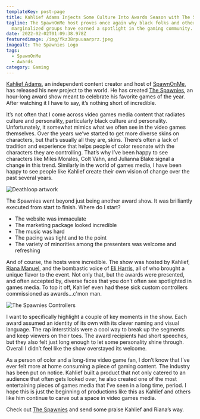 ```yaml
---
templateKey: post-page
title: Kahlief Adams Injects Some Culture Into Awards Season with The Spawnies
tagline: The SpawnOnMe host proves once again why black folks and other
  marginalized groups have earned a spotlight in the gaming community.
date: 2022-02-02T01:09:38.978Z
featuredimage: /img/fkz38rpuuaarprz.jpeg
imagealt: The Spawnies Logo
tags:
  - SpawnOnMe
  - Awards
category: Gaming
---
```

[Kahlief Adams](https://twitter.com/KahliefAdams), an independent content creator and host of [SpawnOnMe](https://campsite.bio/spawnonme), has released his new project to the world. He has created [The Spawnies](https://www.thespawnies.com/), an hour-long award show meant to celebrate his favorite games of the year. After watching it I have to say, it’s nothing short of incredible. 

It’s not often that I come across video games media content that radiates culture and personality, particularly black culture and personality. Unfortunately, it somewhat mimics what we often see in the video games themselves. Over the years we’ve started to get more diverse skins on characters, but that’s usually all they are, skins. There’s often a lack of tradition and experience that helps people of color resonate with the characters they are controlling. That’s why I’ve been happy to see characters like Miles Morales, Colt Vahn, and Julianna Blake signal a change in this trend. Similarly in the world of games media, I have been happy to see people like Kahlief create their own vision of change over the past several years.

![Deathloop artwork](/img/bg-art-deathloop-01.jpeg "Deathloop artwork")

The Spawnies went beyond just being another award show. It was brilliantly executed from start to finish. Where do I start?

* The website was immaculate
* The marketing package looked incredible
* The music was hard
* The pacing was tight and to the point
* The variety of minorities among the presenters was welcome and refreshing

And of course, the hosts were incredible. The show was hosted by Kahlief, [Riana Manuel](https://twitter.com/RianaTweetsNow), and the bombastic voice of [Eli Harris](https://twitter.com/Eli_Harris), all of who brought a unique flavor to the event. Not only that, but the awards were presented, and often accepted by, diverse faces that you don’t often see spotlighted in games media. To top it off, Kahlief even had these sick custom controllers commissioned as awards...c'mon man.

![The Spawnies Controllers](/img/fkc_anqvuaegwxj.jpeg "The Spawnies Controllers")

I want to specifically highlight a couple of key moments in the show. Each award assumed an identity of its own with its clever naming and visual language. The rap interstitials were a cool way to break up the segments and keep viewers on their toes. The award recipients had short speeches, but they also felt just long enough to let some personality shine through. Overall I didn’t feel like the show overstayed its welcome.

As a person of color and a long-time video game fan, I don’t know that I’ve ever felt more at home consuming a piece of gaming content. The industry has been put on notice. Kahlief built a product that not only catered to an audience that often gets looked over, he also created one of the most entertaining pieces of games media that I’ve seen in a long time, period. I hope this is just the beginning of productions like this as Kahlief and others like him continue to carve out a space in video games media.

Check out [The Spawnies](https://www.youtube.com/watch?v=-3wMoVevILQ) and send some praise Kahlief and Riana’s way.